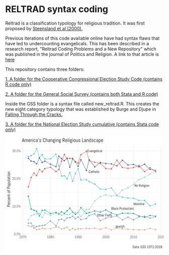 # RELTRAD syntax coding

Reltrad is a classification typology for religious tradition. It was first proposed by [Steensland et al (2000).](https://academic.oup.com/sf/article/79/1/291/2233984/The-Measure-of-American-Religion-Toward-Improving) 

Previous iterations of this code available online have had syntax flaws that have led to undercounting evangelicals. This has been described in a research report, "Reltrad Coding Problems and a New Repository" which was published in the journal of Politics and Religion. A link to that article is [here](http://journals.cambridge.org/action/displayAbstract?fromPage=online&aid=10079234) 

This repository contains three folders: 

[1. A folder for the Cooperative Congressional Election Study Code (contains R code only)](https://github.com/ryanburge/reltrad/tree/master/CCES) 

[2. A folder for the General Social Survey (contains both Stata and R code) ](https://github.com/ryanburge/reltrad/tree/master/GSS)

Inside the GSS folder is a syntax file called new_reltrad.R. This creates the new eight category typology that was established by Burge and Djupe in [Falling Through the Cracks.](https://link.springer.com/article/10.1007/s13644-020-00441-y) 

[3. A folder for the National Election Study cumulative (contains Stata code only)](https://github.com/ryanburge/reltrad/tree/master/NES)

![RELTRAD in the GSS](https://raw.githubusercontent.com/ryanburge/reltrad/master/full_reltrad_gss_new.png)






